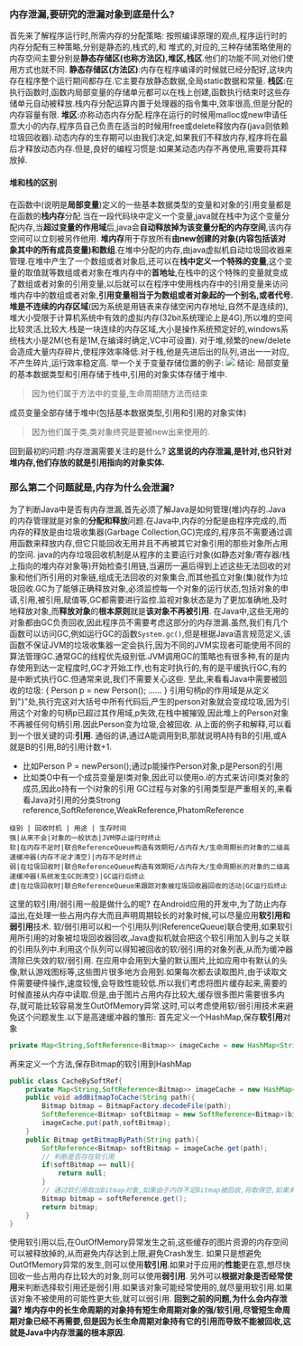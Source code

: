 ### 内存泄漏,要研究的泄漏对象到底是什么?
首先来了解程序运行时,所需内存的分配策略:
按照编译原理的观点,程序运行时的内存分配有三种策略,分别是静态的,栈式的,和
堆式的,对应的,三种存储策略使用的内存空间主要分别是**静态存储区(也称方法区),堆区,栈区**.他们的功能不同,对他们使用方式也就不同.
**静态存储区(方法区)**:内存在程序编译的时候就已经分配好,这块内存在程序整个运行期间都存在.它主要存放静态数据,全局static数据和常量.
**栈区**:在执行函数时,函数内局部变量的存储单元都可以在栈上创建,函数执行结束时这些存储单元自动被释放.栈内存分配运算内置于处理器的指令集中,效率很高,但是分配的内存容量有限.
**堆区**:亦称动态内存分配.程序在运行的时候用malloc或new申请任意大小的内存,程序员自己负责在适当的时候用free或delete释放内存(java则依赖垃圾回收器).动态内存的生存期可以由我们决定,如果我们不释放内存,程序将在最后才释放动态内存.但是,良好的编程习惯是:如果某动态内存不再使用,需要将其释放掉.
#### 堆和栈的区别
在函数中(说明是**局部变量**)定义的一些基本数据类型的变量和对象的引用变量都是在函数的**栈内存**分配.当在一段代码块中定义一个变量,java就在栈中为这个变量分配内存,当**超过变量的作用域**后,java会**自动释放掉为该变量分配的内存空间**,该内存空间可以立刻被另作他用.
**堆内存**用于存放所有**由new创建的对象(内容包括该对象其中的所有成员变量)和数组**.在堆中分配的内存,由java虚拟机自动垃圾回收器来管理.在堆中产生了一个数组或者对象后,还可以在**栈中定义一个特殊的变量**,这个变量的取值就等数组或者对象在堆内存中的**首地址**,在栈中的这个特殊的变量就变成了数组或者对象的引用变量,以后就可以在程序中使用栈内存中的引用变量来访问堆内存中的数组或者对象,**引用变量相当于为数组或者对象起的一个别名,或者代号.**
**堆是不连续的内存区域**(因为系统是用链表来存储空闲内存地址,自然不是连续的),堆大小受限于计算机系统中有效的虚拟内存(32bit系统理论上是4G),所以堆的空间比较灵活,比较大.栈是一块连续的内存区域,大小是操作系统预定好的,windows系统栈大小是2M(也有是1M,在编译时确定,VC中可设置).
对于堆,频繁的new/delete会造成大量内存碎片,使程序效率降低.对于栈,他是先进后出的队列,进出一一对应,不产生碎片,运行效率稳定高.
举一个关于变量存储位置的例子:
![](http://o75vlu0to.bkt.clouddn.com/%E5%8F%98%E9%87%8F%E5%AD%98%E5%82%A8%E4%BD%8D%E7%BD%AE.png)
结论:
局部变量的基本数据类型和引用存储于栈中,引用的对象实体存储于堆中.
>因为他们属于方法中的变量,生命周期随方法而结束

成员变量全部存储于堆中(包括基本数据类型,引用和引用的对象实体)
> 因为他们属于类,类对象终究是要被new出来使用的.

回到最初的问题:内存泄漏需要关注的是什么?
**这里说的内存泄漏,是针对,也只针对堆内存,他们存放的就是引用指向的对象实体.**
### 那么第二个问题就是,内存为什么会泄漏?
为了判断Java中是否有内存泄漏,首先必须了解Java是如何管理(堆)内存的.Java的内存管理就是对象的**分配和释放**问题.在Java中,内存的分配是由程序完成的,而内存的释放是由垃圾收集器(Garbage Collection,GC)完成的,程序员不需要通过调用函数来释放内存,但它只能回收无用并且不再被其它对象引用的那些对象所占用的空间.
java的内存垃圾回收机制是从程序的主要运行对象(如静态对象/寄存器/栈上指向的堆内存对象等)开始检查引用链,当遍历一遍后得到上述这些无法回收的对象和他们所引用的对象链,组成无法回收的对象集合,而其他孤立对象(集)就作为垃圾回收.GC为了能够正确释放对象,必须监控每一个对象的运行状态,包括对象的申请,引用,被引用,赋值等,GC都需要进行监控.监视对象状态是为了更加准确地,及时地释放对象,而**释放对象**的**根本原则**就是**该对象不再被引用**.
在Java中,这些无用的对象都由GC负责回收,因此程序员不需要考虑这部分的内存泄漏.虽然,我们有几个函数可以访问GC,例如运行GC的函数`System.gc()`,但是根据Java语言规范定义,该函数不保证JVM的垃圾收集器一定会执行,因为不同的JVM实现者可能使用不同的算法管理GC.通常GC的线程优先级别低.JVM调用GC的策略也有很多种,有的是内存使用到达一定程度时,GC才开始工作,也有定时执行的,有的是平缓执行GC,有的是中断式执行GC.但通常来说,我们不需要关心这些.
至此,来看看Java中需要被回收的垃圾:
{
    Person p = new Person();
    ......
}
引用句柄p的作用域是从定义到"}"处,执行完这对大括号中所有代码后,产生的person对象就会变成垃圾,因为引用这个对象的句柄p已超过其作用域,p失效,在栈中被摧毁,因此堆上的Person对象不再被任何句柄引用.因此Person变为垃圾,会被回收.
从上面的例子和解释,可以看到一个很关键的词:**引用**.
通俗的讲,通过A能调用到B,那就说明A持有B的引用,或A就是B的引用,B的引用计数+1.
* 比如Person P = newPerson();通过p能操作Person对象,p是Person的引用
* 比如类O中有一个成员变量是I类对象,因此可以使用o.i的方式来访问I类对象的成员,因此o持有一个i对象的引用
  GC过程与对象的引用类型是严重相关的,来看看Java对引用的分类Strong reference,SoftReference,WeakReference,PhatomReference
```table
级别 | 回收时机 | 用途 | 生存时间
强|从来不会|对象的一般状态|JVM停止运行时终止
软|在内存不足时|联合ReferenceQueue构造有效期短/占内存大/生命周期长的对象的二级高速缓冲器(内存不足才清空)|内存不足时终止
弱|在垃圾回收时|联合ReferenceQueue构造有效期短/占内存大/生命周期长的对象的二级高速缓冲器(系统发生GC则清空)|GC运行后终止
虚|在垃圾回收时|联合ReferenceQueue来跟踪对象被垃圾回收器回收的活动|GC运行后终止
```
这里的软引用/弱引用一般是做什么的呢?
在Android应用的开发中,为了防止内存溢出,在处理一些占用内存大而且声明周期较长的对象时候,可以尽量应用**软引用和弱引用**技术.
软/弱引用可以和一个引用队列(ReferenceQueue)联合使用,如果软引用所引用的对象被垃圾回收器回收,Java虚拟机就会把这个软引用加入到与之关联的引用队列中.利用这个队列可以得知被回收的软/弱引用的对象列表,从而为缓冲器清除已失效的软/弱引用.
在应用中会用到大量的默认图片,比如应用中有默认的头像,默认游戏图标等,这些图片很多地方会用到.如果每次都去读取图片,由于读取文件需要硬件操作,速度较慢,会导致性能较低.所以我们考虑将图片缓存起来,需要的时候直接从内存中读取.但是,由于图片占用内存比较大,缓存很多图片需要很多内存,就可能比较容易发生OutOfMemory异常.这时,可以考虑使用软/弱引用技术来避免这个问题发生.以下是高速缓冲器的雏形:
首先定义一个HashMap,保存**软引用**对象
``` java
private Map<String,SoftReference<Bitmap>> imageCache = new HashMap<String ,SoftReference<Bitmap>>;
```
再来定义一个方法,保存Bitmap的软引用到HashMap
``` java
public class CacheBySoftRef{
    private Map<String,SoftReference<Bitmap>> imageCache = new HashMap<String ,SoftReference<Bitmap>>;
    public void addBitmapToCache(String path){
        Bitmap bitmap = BitmapFactory.decodeFile(path);
        SoftReference<Bitmap> softBitmap = new SoftReference<Bitmap>(bitmap);
        imageCache.put(path,softBitmap);
    }
    public Bitmap getBitmapByPath(String path){
        SoftReference<Bitmap> softBitmap = imageCache.get(path);
        // 判断是否存在软引用
        if(softBitmap == null){
            return null;
        }
        // 通过软引用取出Bitmap对象,如果由于内存不足Bitmap被回收,将取得空,如果未被回收,则可重复使用,提高速度
        Bitmap bitmap = softReference.get();
        return bitmap;
    }
}
```
使用软引用以后,在OutOfMemory异常发生之前,这些缓存的图片资源的内存空间可以被释放掉的,从而避免内存达到上限,避免Crash发生.
如果只是想避免OutOfMemory异常的发生,则可以使用**软引用**.如果对于应用的**性能**更在意,想尽快回收一些占用内存比较大的对象,则可以使用**弱引用**.
另外可以**根据对象是否经常使用**来判断选择软引用还是弱引用.如果该对象可能经常使用的,就尽量用软引用.如果该对象不被使用的可能性更大些,就可以弱引用.
**回到之前的问题,为什么会内存泄漏?**
**堆内存中的长生命周期的对象持有短生命周期对象的强/软引用,尽管短生命周期对象已经不再需要,但是因为长生命周期对象持有它的引用而导致不能被回收,这就是Java中内存泄漏的根本原因.**